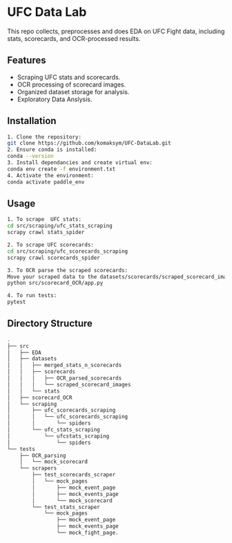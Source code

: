 # UFC Data Lab

This repo collects, preprocesses and does EDA on UFC Fight data, including stats, scorecards, and OCR-processed results.

## Features
- Scraping UFC stats and scorecards.
- OCR processing of scorecard images.
- Organized dataset storage for analysis.
- Exploratory Data Anslysis.

## Installation
```bash
1. Clone the repository:
git clone https://github.com/komaksym/UFC-DataLab.git
2. Ensure conda is installed:
conda --version
3. Install dependancies and create virtual env:
conda env create -f environment.txt
4. Activate the environment:
conda activate paddle_env
```

## Usage
```bash
1. To scrape  UFC stats:
cd src/scraping/ufc_stats_scraping
scrapy crawl stats_spider

2. To scrape UFC scorecards:
cd src/scraping/ufc_scorecards_scraping
scrapy crawl scorecards_spider

3. To OCR parse the scraped scorecards:
Move your scraped data to the datasets/scorecards/scraped_scorecard_images/new_version_scorecards/
python src/scorecard_OCR/app.py

4. To run tests:
pytest
```

## Directory Structure
```bash 
. 
├── src
│   ├── EDA
│   ├── datasets
│   │   ├── merged_stats_n_scorecards
│   │   ├── scorecards
│   │   │   ├── OCR_parsed_scorecards
│   │   │   └── scraped_scorecard_images
│   │   └── stats
│   ├── scorecard_OCR
│   └── scraping
│       ├── ufc_scorecards_scraping
│       │   └── ufc_scorecards_scraping
│       │       └── spiders
│       └── ufc_stats_scraping
│           └── ufcstats_scraping
│               └── spiders
└── tests
    ├── OCR_parsing
    │   └── mock_scorecard
    └── scrapers
        ├── test_scorecards_scraper
        │   └── mock_pages
        │       ├── mock_event_page
        │       ├── mock_events_page
        │       └── mock_scorecard
        └── test_stats_scraper
            └── mock_pages
                ├── mock_event_page
                ├── mock_events_page
                └── mock_fight_page.
```
